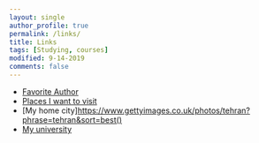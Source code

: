 ```yaml
---
layout: single
author_profile: true
permalink: /links/
title: Links
tags: [Studying, courses]
modified: 9-14-2019
comments: false
---
```



* [Favorite Author](https://en.wikipedia.org/wiki/William_Shakespeare)
* [Places I want to visit](https://www.gettyimages.co.uk/photos/england?phrase=england&sort=best)
* [My home city]https://www.gettyimages.co.uk/photos/tehran?phrase=tehran&sort=best()
* [My university](http://lms.iust.ac.ir)

